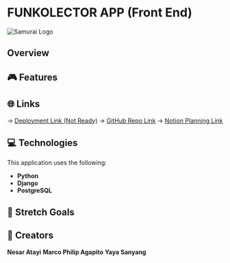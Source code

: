 # FUNKOLECTOR APP (Front End)

![Samurai Logo]()

## Overview



## 🎮 Features



## 🌐 Links
→ [Deployment Link (Not Ready)]()
→ [GitHub Repo Link](https://github.com/nesaratai/sam-arize)
→ [Notion Planning Link](https://www.notion.so/240ed4d6f92d80d89459d2722eace895?v=240ed4d6f92d80cfa2af000c41552a7a&source=copy_link)

## 💻 Technologies

This application uses the following:

* **Python** 
* **Django** 
* **PostgreSQL** 



## 🔮 Stretch Goals


## 🎨 Creators

**Nesar Atayi**
**Marco Philip Agapito**
**Yaya Sanyang**

